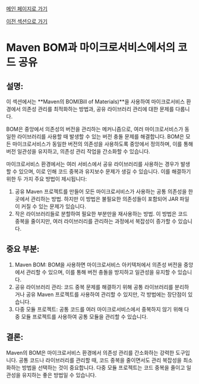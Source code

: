 [메인 페이지로 가기](main.md)

[이전 섹션으로 가기](section_13.md)

# Maven BOM과 마이크로서비스에서의 코드 공유

## 설명:

이 섹션에서는 **Maven의 BOM(Bill of Materials)**을 사용하여 마이크로서비스 환경에서 의존성 관리를 최적화하는 방법과, 공유 라이브러리 관리에 대한 문제를 다룹니다.

BOM은 중앙에서 의존성의 버전을 관리하는 메커니즘으로, 여러 마이크로서비스가 동일한 라이브러리를 사용할 때 발생할 수 있는 버전 충돌 문제를 해결합니다. BOM은 모든 마이크로서비스가 동일한 버전의 의존성을 사용하도록 중앙에서 정의하며, 이를 통해 버전 일관성을 유지하고, 의존성 관리 작업을 간소화할 수 있습니다.

마이크로서비스 환경에서는 여러 서비스에서 공유 라이브러리를 사용하는 경우가 발생할 수 있으며, 이로 인해 코드 중복과 유지보수 문제가 생길 수 있습니다. 이를 해결하기 위한 두 가지 주요 방법이 제시됩니다:

 1. 공유 Maven 프로젝트를 만들어 모든 마이크로서비스가 사용하는 공통 의존성을 한 곳에서 관리하는 방법. 하지만 이 방법은 불필요한 의존성들이 포함되어 JAR 파일이 커질 수 있는 문제가 있습니다.
 2. 작은 라이브러리들로 분할하여 필요한 부분만을 재사용하는 방법. 이 방법은 코드 중복을 줄이지만, 여러 라이브러리를 관리하는 과정에서 복잡성이 증가할 수 있습니다.

## 중요 부분:

 1. Maven BOM: BOM을 사용하면 마이크로서비스 아키텍처에서 의존성 버전을 중앙에서 관리할 수 있으며, 이를 통해 버전 충돌을 방지하고 일관성을 유지할 수 있습니다.
 2. 공유 라이브러리 관리: 코드 중복 문제를 해결하기 위해 공통 라이브러리를 분리하거나 공유 Maven 프로젝트를 사용하여 관리할 수 있지만, 각 방법에는 장단점이 있습니다.
 3. 다중 모듈 프로젝트: 공통 코드를 여러 마이크로서비스에서 중복하지 않기 위해 다중 모듈 프로젝트를 사용하여 공통 모듈을 관리할 수 있습니다.

## 결론:

Maven의 BOM은 마이크로서비스 환경에서 의존성 관리를 간소화하는 강력한 도구입니다. 공통 코드나 라이브러리를 관리할 때, 코드 중복을 줄이면서도 관리 복잡성을 최소화하는 방법을 선택하는 것이 중요합니다. 다중 모듈 프로젝트는 코드 중복을 줄이고 일관성을 유지하는 좋은 방법일 수 있습니다.
